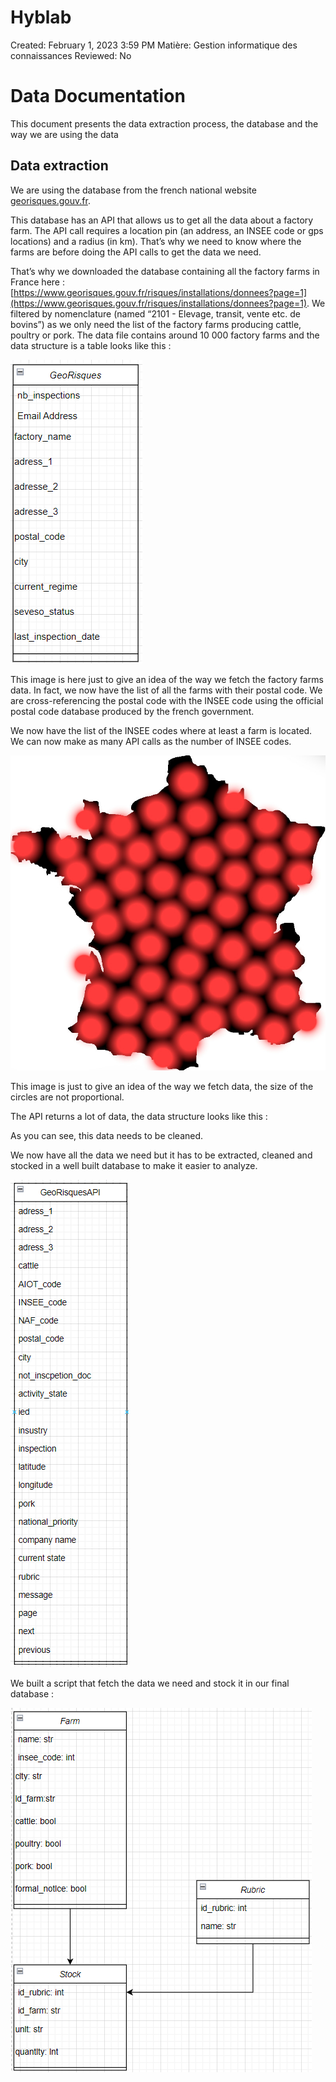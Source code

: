 # Hyblab

Created: February 1, 2023 3:59 PM
Matière: Gestion informatique des connaissances
Reviewed: No

# Data Documentation

This document presents the data extraction process, the database and the way we are using the data

## Data extraction

We are using the database from the french national website [georisques.gouv.fr](http://georisques.gouv.fr).

This database has an API that allows us to get all the data about a factory farm. The API call requires a location pin (an address, an INSEE code or gps locations) and a radius (in km). That’s why we need to know where the farms are before doing the API calls to get the data we need.

That’s why we downloaded the database containing all the factory farms in France here : [https://www.georisques.gouv.fr/risques/installations/donnees?page=1](https://www.georisques.gouv.fr/risques/installations/donnees?page=1). We filtered by nomenclature (named “2101 - Elevage, transit, vente etc. de bovins”) as we only need the list of the factory farms producing cattle, poultry or pork. The data file contains around 10 000 factory farms and the data structure is a table looks like this :

![georisques-table](data-mining-doc-images/georisques-table.png "georisques-table")

This image is here just to give an idea of the way we fetch the factory farms data. In fact, we now have the list of all the farms with their postal code. We are cross-referencing the postal code with the INSEE code using the official postal code database produced by the french government.

We now have the list of the INSEE codes where at least a farm is located. We can now make as many API calls as the number of INSEE codes.

![carte-de-france-colored.jpg](data-mining-doc-images/carte-de-france-colored.jpg)

This image is just to give an idea of the way we fetch data, the size of the circles are not proportional.

The API returns a lot of data, the data structure looks like this :

As you can see, this data needs to be cleaned.

We now have all the data we need but it has to be extracted, cleaned and stocked in a well built database to make it easier to analyze.

![georisques-api-table](data-mining-doc-images/georisques-api-table.png)

We built a script that fetch the data we need and stock it in our final database :

![final-data-base](data-mining-doc-images/final-data-base.png)

